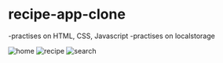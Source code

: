 # recipe-app-clone
-practises on HTML, CSS, Javascript
-practises on localstorage

![home](https://github.com/matthewchan55/recipe-app-clone/assets/75091114/d16d94ca-13b9-4819-be31-b1ff111d87af)
![recipe](https://github.com/matthewchan55/recipe-app-clone/assets/75091114/c380ba9f-cc67-449b-8334-81fe6dabfd9f)
![search](https://github.com/matthewchan55/recipe-app-clone/assets/75091114/071cdd5d-96ea-4d66-ae97-f0808e533290)
